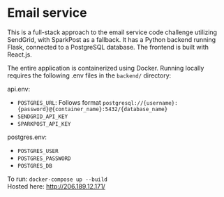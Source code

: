 # Email service

This is a full-stack approach to the email service code challenge utilizing SendGrid, with SparkPost as a fallback. It has a Python backend running Flask, connected to a PostgreSQL database. The frontend is built with React.js.

The entire application is containerized using Docker. Running locally requires the following .env files in the `backend/` directory:

api.env:
 - `POSTGRES_URL`: Follows format `postgresql://{username}:{password}@{container_name}:5432/{database_name}`
 - `SENDGRID_API_KEY`
 - `SPARKPOST_API_KEY`

postgres.env:
 - `POSTGRES_USER`
 - `POSTGRES_PASSWORD`
 - `POSTGRES_DB`

 To run: `docker-compose up --build` \
 Hosted here: http://206.189.12.171/